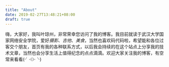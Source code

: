 ```yaml
---
title: "About"
date: 2019-02-27T13:48:21+08:00
draft: true
---
```

嗨，大家好，我叫<kbd>叶琼州</kbd>，非常荣幸您访问了我的博客。我目前就读于武汉大学国家网络安全学院，爱好*摄影*、*吉他*、*美食*，当然也喜欢码代码啦，希望能和各位过客交个朋友，首页有我的各种联系方式，以后我会持续的在这个站点上分享我的技术文章，当然也会分享生活上值得纪念的点点滴滴。欢迎大家关注我的博客，有空常来看看(╯·⚇·╰)

